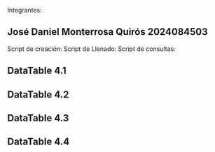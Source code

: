 Integrantes:

José Daniel Monterrosa Quirós 2024084503
-

Script de creación:
Script de Llenado:
Script de consultas:

DataTable 4.1
--

DataTable 4.2
--

DataTable 4.3
--

DataTable 4.4
--

 